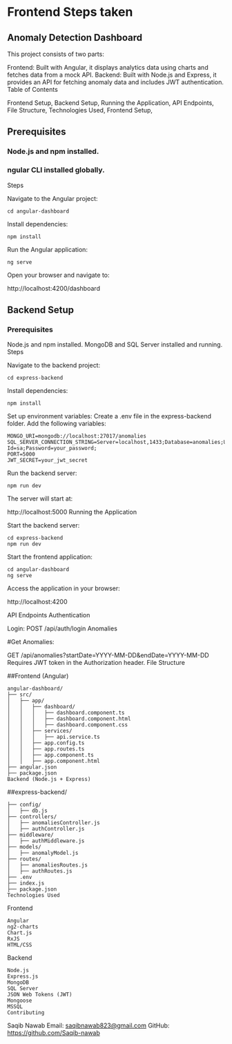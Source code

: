 # Frontend Steps taken

## Anomaly Detection Dashboard

This project consists of two parts:

Frontend: Built with Angular, it displays analytics data using charts and fetches data from a mock API.
Backend: Built with Node.js and Express, it provides an API for fetching anomaly data and includes JWT authentication.
Table of Contents

Frontend Setup,
Backend Setup,
Running the Application,
API Endpoints,
File Structure,
Technologies Used,
Frontend Setup,

## Prerequisites

### Node.js and npm installed.

### ngular CLI installed globally.

Steps

Navigate to the Angular project:

```
cd angular-dashboard
```

Install dependencies:

```
npm install
```

Run the Angular application:

```
ng serve
```

Open your browser and navigate to:

http://localhost:4200/dashboard

## Backend Setup

### Prerequisites

Node.js and npm installed.
MongoDB and SQL Server installed and running.
Steps

Navigate to the backend project:

```
cd express-backend
```

Install dependencies:

```
npm install
```

Set up environment variables:
Create a .env file in the express-backend folder.
Add the following variables:

```
MONGO_URI=mongodb://localhost:27017/anomalies
SQL_SERVER_CONNECTION_STRING=Server=localhost,1433;Database=anomalies;User Id=sa;Password=your_password;
PORT=5000
JWT_SECRET=your_jwt_secret
```

Run the backend server:

```
npm run dev
```

The server will start at:

http://localhost:5000
Running the Application

Start the backend server:

```
cd express-backend
npm run dev
```

Start the frontend application:

```
cd angular-dashboard
ng serve
```

Access the application in your browser:

http://localhost:4200

API Endpoints
Authentication

Login:
POST /api/auth/login
Anomalies

#Get Anomalies:

GET /api/anomalies?startDate=YYYY-MM-DD&endDate=YYYY-MM-DD
Requires JWT token in the Authorization header.
File Structure

##Frontend (Angular)

```
angular-dashboard/
├── src/
│   ├── app/
│   │   ├── dashboard/
│   │   │   ├── dashboard.component.ts
│   │   │   ├── dashboard.component.html
│   │   │   ├── dashboard.component.css
│   │   ├── services/
│   │   │   ├── api.service.ts
│   │   ├── app.config.ts
│   │   ├── app.routes.ts
│   │   ├── app.component.ts
│   │   ├── app.component.html
├── angular.json
├── package.json
Backend (Node.js + Express)
```

##express-backend/

```
├── config/
│   ├── db.js
├── controllers/
│   ├── anomaliesController.js
│   ├── authController.js
├── middleware/
│   ├── authMiddleware.js
├── models/
│   ├── anomalyModel.js
├── routes/
│   ├── anomaliesRoutes.js
│   ├── authRoutes.js
├── .env
├── index.js
├── package.json
Technologies Used
```

Frontend

```
Angular
ng2-charts
Chart.js
RxJS
HTML/CSS
```

Backend

```
Node.js
Express.js
MongoDB
SQL Server
JSON Web Tokens (JWT)
Mongoose
MSSQL
Contributing
```

Saqib Nawab
Email: saqibnawab823@gmail.com
GitHub: https://github.com/Saqib-nawab
